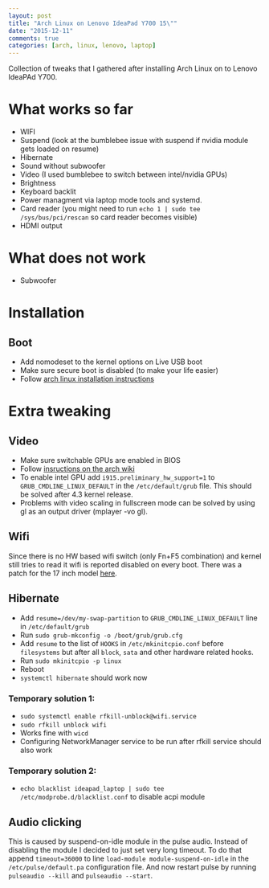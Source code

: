 ```yaml
---
layout: post
title: "Arch Linux on Lenovo IdeaPad Y700 15\""
date: "2015-12-11"
comments: true
categories: [arch, linux, lenovo, laptop]
---
```


Collection of tweaks that I gathered after installing Arch Linux on to Lenovo IdeaPAd Y700.

<!--more-->

# What works so far
* WIFI
* Suspend (look at the bumblebee issue with suspend if nvidia module gets loaded on resume)
* Hibernate
* Sound without subwoofer
* Video (I used bumblebee to switch between intel/nvidia GPUs)
* Brightness
* Keyboard backlit
* Power managment via laptop mode tools and systemd.
* Card reader (you might need to run `echo 1 | sudo tee /sys/bus/pci/rescan` so card reader becomes visible)
* HDMI output

# What does not work
* Subwoofer

# Installation

## Boot
* Add nomodeset to the kernel options on Live USB boot
* Make sure secure boot is disabled (to make your life easier)
* Follow [arch linux installation instructions](https://wiki.archlinux.org/index.php/Installation_guide)

# Extra tweaking

## Video

* Make sure switchable GPUs are enabled in BIOS
* Follow [insructions on the arch wiki](https://wiki.archlinux.org/index.php/Bumblebee#Installing_Bumblebee_with_Intel.2FNVIDIA)
* To enable intel GPU add `i915.preliminary_hw_support=1` to `GRUB_CMDLINE_LINUX_DEFAULT` in the `/etc/default/grub` file. This should be solved after 4.3 kernel release.
* Problems with video scaling in fullscreen mode can be solved by using gl as an output driver (mplayer -vo gl).

## Wifi

Since there is no HW based wifi switch (only Fn+F5 combination) and kernel still tries to read it wifi is reported disabled on every boot.
There was a patch for the 17 inch model [here](http://www.gossamer-threads.com/lists/linux/kernel/2323659).

## Hibernate
* Add `resume=/dev/my-swap-partition` to `GRUB_CMDLINE_LINUX_DEFAULT` line in `/etc/default/grub`
* Run `sudo grub-mkconfig -o /boot/grub/grub.cfg`
* Add `resume` to the list of `HOOKS` in `/etc/mkinitcpio.conf` before `filesystems` but after all `block`, `sata` and other hardware related hooks.
* Run `sudo mkinitcpio -p linux`
* Reboot
* `systemctl hibernate` should work now

### Temporary solution 1:

* `sudo systemctl enable rfkill-unblock@wifi.service`
* `sudo rfkill unblock wifi`
* Works fine with `wicd`
* Configuring NetworkManager service to be run after rfkill service should also work

### Temporary solution 2:

* `echo blacklist ideapad_laptop | sudo tee /etc/modprobe.d/blacklist.conf` to disable acpi module

## Audio clicking

This is caused by suspend-on-idle module in the pulse audio. Instead of disabling the module I decided to just set very long timeout.
To do that append `timeout=36000` to line `load-module module-suspend-on-idle` in the `/etc/pulse/default.pa` configuration file.
And now restart pulse by running `pulseaudio --kill` and `pulseaudio --start`.
